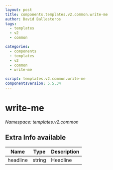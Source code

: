 ```yaml
---
layout: post
title: components.templates.v2.common.write-me
author: David Ballesteros
tags:
  - templates
  - v2
  - common

categories:
  - components
  - templates
  - v2
  - common
  - write-me

script: templates.v2.common.write-me
componentsversion: 5.5.34
---
```

# write-me

*Namespace: templates.v2.common*

## Extra Info available

| Name | Type | Description |
| --- | --- | --- |
| headline | string | Headline |